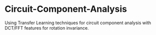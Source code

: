 # Circuit-Component-Analysis

Using Transfer Learning techniques for circuit component analysis with DCT/FFT features for rotation invariance.
    
